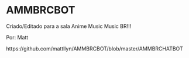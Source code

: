 AMMBRCBOT
=========

Criado/Editado para a sala Anime Music Music BR!!!

Por: Matt

</code>
https://github.com/mattllyn/AMMBRCBOT/blob/master/AMMBRCHATBOT
<code/>

